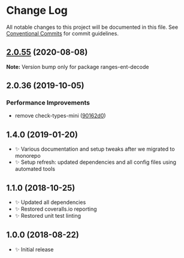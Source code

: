 # Change Log

All notable changes to this project will be documented in this file.
See [Conventional Commits](https://conventionalcommits.org) for commit guidelines.

## [2.0.55](https://gitlab.com/codsen/codsen/compare/ranges-ent-decode@2.0.54...ranges-ent-decode@2.0.55) (2020-08-08)

**Note:** Version bump only for package ranges-ent-decode





## 2.0.36 (2019-10-05)

### Performance Improvements

- remove check-types-mini ([90162d0](https://gitlab.com/codsen/codsen/commit/90162d0))

## 1.4.0 (2019-01-20)

- ✨ Various documentation and setup tweaks after we migrated to monorepo
- ✨ Setup refresh: updated dependencies and all config files using automated tools

## 1.1.0 (2018-10-25)

- ✨ Updated all dependencies
- ✨ Restored coveralls.io reporting
- ✨ Restored unit test linting

## 1.0.0 (2018-08-22)

- ✨ Initial release
